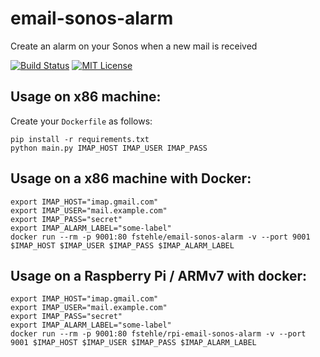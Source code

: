 # email-sonos-alarm

Create an alarm on your Sonos when a new mail is received

[![Build Status](https://circleci.com/gh/fstehle/email-sonos-alarm/tree/master.svg?style=shield)](https://circleci.com/gh/fstehle/email-sonos-alarm)
[![MIT License](https://img.shields.io/badge/license-MIT-blue.svg "MIT License")](https://github.com/twbs/no-carrier/blob/master/LICENSE.txt)

## Usage on x86 machine:

Create your `Dockerfile` as follows:

```
pip install -r requirements.txt
python main.py IMAP_HOST IMAP_USER IMAP_PASS
```

## Usage on a x86 machine with Docker:

```
export IMAP_HOST="imap.gmail.com"
export IMAP_USER="mail.example.com"
export IMAP_PASS="secret"
export IMAP_ALARM_LABEL="some-label"
docker run --rm -p 9001:80 fstehle/email-sonos-alarm -v --port 9001 $IMAP_HOST $IMAP_USER $IMAP_PASS $IMAP_ALARM_LABEL
```

## Usage on a Raspberry Pi / ARMv7 with docker:

```
export IMAP_HOST="imap.gmail.com"
export IMAP_USER="mail.example.com"
export IMAP_PASS="secret"
export IMAP_ALARM_LABEL="some-label"
docker run --rm -p 9001:80 fstehle/rpi-email-sonos-alarm -v --port 9001 $IMAP_HOST $IMAP_USER $IMAP_PASS $IMAP_ALARM_LABEL
```

